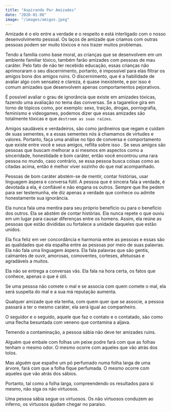 ```yaml
---
title: "Aspirando Por Amizades"
date: "2020-01-08"
image: "/images/amigos.jpeg"
---
```


Amizade é o elo entre a verdade e o respeito e está interligado com o nosso desenvolvimento pessoal. Os laços de amizade que criamos com outras pessoas podem ser muito tóxicos e nos trazer muitos problemas.

Tendo a família como base moral, as crianças que se desenvolvem em um ambiente familiar tóxico, também farão amizades com pessoas de mau caráter. Pelo fato de não ter recebido educação, essas crianças não aprimoraram o seu discernimento, portanto, é impossível para elas filtrar os amigos bons dos amigos ruins. O discernimento, que é a habilidade de avaliar algo com sensatez e clareza, é quase inexistente, e por isso é comum amizades que desenvolvem apenas comportamentos pejorativos.

É possível avaliar o grau de ignorância que existe em amizades tóxicas, fazendo uma avaliação no tema das conversas. Se a tagarelice gira em torno de tópicos como, por exemplo: sexo, traição, drogas, pornografia, feminismo e videogames, podemos dizer que essas amizades são totalmente tóxicas e que `destroem as suas raízes`.

Amigos saudáveis e verdadeiros, são como jardineiros que regam e cuidam de suas sementes, e a essas sementes nós à chamamos de virtudes e valores. Portanto, faça uma análise no tipo de conversa e comportamento que existe entre você e seus amigos, reflita sobre isso . Se seus amigos são pessoas que buscam melhorar a si mesmos em aspectos como a sinceridade, honestidade e bom caráter, então você encontrou uma rara pessoa no mundo, caso contrário, se essa pessoa busca coisas como as citadas acima, então é melhor viver sozinho do que mal acompanhado.

Pessoas de bom caráter abstém-se de mentir, contar histórias, usar linguagem áspera e conversa fútil. A pessoa que é sincera fala a verdade, é devotada a ela, é confiável e não engana os outros. Sempre que lhe pedem para ser testemunha, ele diz apenas a verdade que conhece ou admite honestamente sua ignorância.

Ela nunca fala uma mentira para seu próprio benefício ou para o benefício dos outros. Ela se abstém de contar histórias. Ela nunca repete o que ouviu em um lugar para causar diferenças entre os homens. Assim, ela reúne as pessoas que estão divididas ou fortalece a unidade daqueles que estão unidos.

Ela fica feliz em ver concordância e harmonia entre as pessoas e essas são as qualidades que ela espalha entre as pessoas por meio de suas palavras. Ela não fala
uma linguagem áspera. Ela fala palavras que são gentis, calmantes de ouvir, amorosas, comoventes, corteses, afetuosas e agradáveis ​​a muitos.

Ela não se entrega a conversas vãs. Ela fala na hora certa, os fatos que conhece, apenas o que é útil.

Se uma pessoa não comete o mal e se associa com quem comete o mal, ela será suspeita do mal e a sua má reputação aumenta.

Qualquer amizade que ela tenha, com quem quer que se associe, a pessoa passará a ter o mesmo caráter, ela será igual ao companheiro.

O seguidor e o seguido, aquele que faz o contato e o contatado, são como uma flecha besuntada com veneno que contamina a aljava.

Temendo a contaminação, a pessoa sábia não deve ter amizades ruins.

Alguém que embale com folhas um peixe podre fará com que as folhas tenham o mesmo odor. O mesmo ocorre com aqueles que vão atrás dos tolos.

Mas alguém que espalhe um pó perfumado numa folha larga de uma árvore, fará com que a folha fique perfumada. O mesmo ocorre com aqueles que
vão atrás dos sábios.

Portanto, tal como a folha larga, compreendendo os resultados para si mesmo, não siga os não virtuosos.

Uma pessoa sábia segue os virtuosos. Os não virtuosos conduzem ao inferno, os virtuosos ajudam chegar no paraíso.
